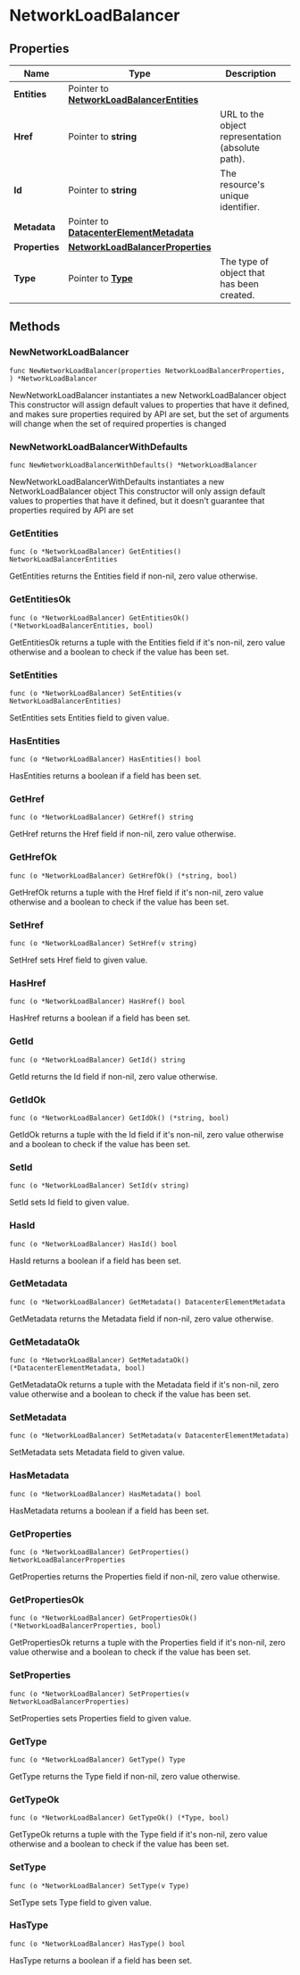 # NetworkLoadBalancer

## Properties

|Name | Type | Description | Notes|
|------------ | ------------- | ------------- | -------------|
|**Entities** | Pointer to [**NetworkLoadBalancerEntities**](NetworkLoadBalancerEntities.md) |  | [optional] |
|**Href** | Pointer to **string** | URL to the object representation (absolute path). | [optional] [readonly] |
|**Id** | Pointer to **string** | The resource&#39;s unique identifier. | [optional] [readonly] |
|**Metadata** | Pointer to [**DatacenterElementMetadata**](DatacenterElementMetadata.md) |  | [optional] |
|**Properties** | [**NetworkLoadBalancerProperties**](NetworkLoadBalancerProperties.md) |  | |
|**Type** | Pointer to [**Type**](Type.md) | The type of object that has been created. | [optional] |

## Methods

### NewNetworkLoadBalancer

`func NewNetworkLoadBalancer(properties NetworkLoadBalancerProperties, ) *NetworkLoadBalancer`

NewNetworkLoadBalancer instantiates a new NetworkLoadBalancer object
This constructor will assign default values to properties that have it defined,
and makes sure properties required by API are set, but the set of arguments
will change when the set of required properties is changed

### NewNetworkLoadBalancerWithDefaults

`func NewNetworkLoadBalancerWithDefaults() *NetworkLoadBalancer`

NewNetworkLoadBalancerWithDefaults instantiates a new NetworkLoadBalancer object
This constructor will only assign default values to properties that have it defined,
but it doesn't guarantee that properties required by API are set

### GetEntities

`func (o *NetworkLoadBalancer) GetEntities() NetworkLoadBalancerEntities`

GetEntities returns the Entities field if non-nil, zero value otherwise.

### GetEntitiesOk

`func (o *NetworkLoadBalancer) GetEntitiesOk() (*NetworkLoadBalancerEntities, bool)`

GetEntitiesOk returns a tuple with the Entities field if it's non-nil, zero value otherwise
and a boolean to check if the value has been set.

### SetEntities

`func (o *NetworkLoadBalancer) SetEntities(v NetworkLoadBalancerEntities)`

SetEntities sets Entities field to given value.

### HasEntities

`func (o *NetworkLoadBalancer) HasEntities() bool`

HasEntities returns a boolean if a field has been set.

### GetHref

`func (o *NetworkLoadBalancer) GetHref() string`

GetHref returns the Href field if non-nil, zero value otherwise.

### GetHrefOk

`func (o *NetworkLoadBalancer) GetHrefOk() (*string, bool)`

GetHrefOk returns a tuple with the Href field if it's non-nil, zero value otherwise
and a boolean to check if the value has been set.

### SetHref

`func (o *NetworkLoadBalancer) SetHref(v string)`

SetHref sets Href field to given value.

### HasHref

`func (o *NetworkLoadBalancer) HasHref() bool`

HasHref returns a boolean if a field has been set.

### GetId

`func (o *NetworkLoadBalancer) GetId() string`

GetId returns the Id field if non-nil, zero value otherwise.

### GetIdOk

`func (o *NetworkLoadBalancer) GetIdOk() (*string, bool)`

GetIdOk returns a tuple with the Id field if it's non-nil, zero value otherwise
and a boolean to check if the value has been set.

### SetId

`func (o *NetworkLoadBalancer) SetId(v string)`

SetId sets Id field to given value.

### HasId

`func (o *NetworkLoadBalancer) HasId() bool`

HasId returns a boolean if a field has been set.

### GetMetadata

`func (o *NetworkLoadBalancer) GetMetadata() DatacenterElementMetadata`

GetMetadata returns the Metadata field if non-nil, zero value otherwise.

### GetMetadataOk

`func (o *NetworkLoadBalancer) GetMetadataOk() (*DatacenterElementMetadata, bool)`

GetMetadataOk returns a tuple with the Metadata field if it's non-nil, zero value otherwise
and a boolean to check if the value has been set.

### SetMetadata

`func (o *NetworkLoadBalancer) SetMetadata(v DatacenterElementMetadata)`

SetMetadata sets Metadata field to given value.

### HasMetadata

`func (o *NetworkLoadBalancer) HasMetadata() bool`

HasMetadata returns a boolean if a field has been set.

### GetProperties

`func (o *NetworkLoadBalancer) GetProperties() NetworkLoadBalancerProperties`

GetProperties returns the Properties field if non-nil, zero value otherwise.

### GetPropertiesOk

`func (o *NetworkLoadBalancer) GetPropertiesOk() (*NetworkLoadBalancerProperties, bool)`

GetPropertiesOk returns a tuple with the Properties field if it's non-nil, zero value otherwise
and a boolean to check if the value has been set.

### SetProperties

`func (o *NetworkLoadBalancer) SetProperties(v NetworkLoadBalancerProperties)`

SetProperties sets Properties field to given value.


### GetType

`func (o *NetworkLoadBalancer) GetType() Type`

GetType returns the Type field if non-nil, zero value otherwise.

### GetTypeOk

`func (o *NetworkLoadBalancer) GetTypeOk() (*Type, bool)`

GetTypeOk returns a tuple with the Type field if it's non-nil, zero value otherwise
and a boolean to check if the value has been set.

### SetType

`func (o *NetworkLoadBalancer) SetType(v Type)`

SetType sets Type field to given value.

### HasType

`func (o *NetworkLoadBalancer) HasType() bool`

HasType returns a boolean if a field has been set.




